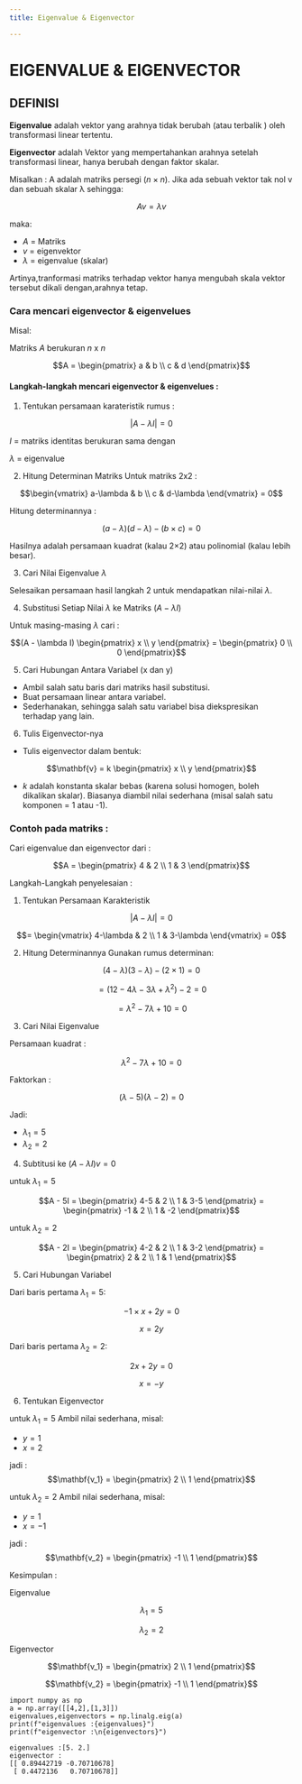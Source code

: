 ```yaml
---
title: Eigenvalue & Eigenvector

---
```


# EIGENVALUE & EIGENVECTOR
## DEFINISI 
**Eigenvalue** adalah vektor yang arahnya tidak berubah (atau terbalik ) oleh transformasi linear tertentu.

**Eigenvector** adalah Vektor yang mempertahankan arahnya setelah transformasi linear, hanya berubah dengan faktor skalar.

Misalkan : 
A adalah matriks persegi $(n×n)$. Jika ada sebuah vektor tak nol v dan sebuah skalar λ sehingga:

$$Av=λv$$

maka:

- $A$ = Matriks
- $v$ = eigenvektor
- $λ$ = eigenvalue (skalar)

Artinya,tranformasi matriks terhadap vektor hanya mengubah skala vektor tersebut dikali dengan,arahnya tetap.

### Cara mencari eigenvector & eigenvelues

Misal:

Matriks $A$ berukuran $n$ x $n$

$$A = \begin{pmatrix} a & b \\ c & d \end{pmatrix}$$

#### Langkah-langkah mencari eigenvector & eigenvelues : 
1. Tentukan persamaan karateristik
rumus : 

$$|A - \lambda I| = 0$$

$I$ = matriks identitas berukuran sama dengan 

$\lambda$ = eigenvalue

2. Hitung Determinan Matriks
Untuk matriks 2x2 : 

$$\begin{vmatrix} a-\lambda & b \\ c & d-\lambda \end{vmatrix} = 0$$

Hitung determinannya :

$$(a-\lambda)(d-\lambda) - (b \times c) = 0$$

Hasilnya adalah persamaan kuadrat (kalau 2×2) atau polinomial (kalau lebih besar).

3. Cari Nilai Eigenvalue $\lambda$

Selesaikan persamaan hasil langkah 2 untuk mendapatkan nilai-nilai $\lambda$.

4. Substitusi Setiap Nilai $\lambda$ ke Matriks $(A - \lambda I)$

Untuk masing-masing $\lambda$ cari :

$$(A - \lambda I) \begin{pmatrix} x \\ y \end{pmatrix} = \begin{pmatrix} 0 \\ 0 \end{pmatrix}$$

5. Cari Hubungan Antara Variabel (x dan y)

- Ambil salah satu baris dari matriks hasil substitusi.
- Buat persamaan linear antara variabel.
- Sederhanakan, sehingga salah satu variabel bisa diekspresikan terhadap yang lain.

6.  Tulis Eigenvector-nya
- Tulis eigenvector dalam bentuk:

$$\mathbf{v} = k \begin{pmatrix} x \\ y \end{pmatrix}$$

- $k$ adalah konstanta skalar bebas (karena solusi homogen, boleh dikalikan skalar).
Biasanya diambil nilai sederhana (misal salah satu komponen = 1 atau -1).

### Contoh pada matriks : 

Cari eigenvalue dan eigenvector dari :

$$A = \begin{pmatrix} 4 & 2 \\ 1 & 3 \end{pmatrix}$$

Langkah-Langkah penyelesaian : 
1. Tentukan Persamaan Karakteristik

$$|A - \lambda I| = 0$$ 

$$= \begin{vmatrix} 4-\lambda & 2 \\ 1 & 3-\lambda \end{vmatrix} = 0$$

2. Hitung Determinannya
Gunakan rumus determinan:

$$(4-\lambda)(3-\lambda) - (2 \times 1) = 0$$

$$= (12 - 4\lambda - 3\lambda + \lambda^2) - 2 = 0$$

$$= \lambda^2 - 7\lambda + 10 = 0$$

3. Cari Nilai Eigenvalue

Persamaan kuadrat :

$$\lambda^2 - 7\lambda + 10 = 0$$

Faktorkan :

$$(\lambda-5)(\lambda-2) = 0$$

Jadi:

- $\lambda_1 = 5$
- $\lambda_2 = 2$

4. Subtitusi ke $(A - \lambda I) v = 0$

untuk $\lambda_1 = 5$

$$A - 5I = \begin{pmatrix} 4-5 & 2 \\ 1 & 3-5 \end{pmatrix} = \begin{pmatrix} -1 & 2 \\ 1 & -2 \end{pmatrix}$$

untuk $\lambda_2 = 2$

$$A - 2I = \begin{pmatrix} 4-2 & 2 \\ 1 & 3-2 \end{pmatrix} = \begin{pmatrix} 2 & 2 \\ 1 & 1 \end{pmatrix}$$

5. Cari Hubungan Variabel

Dari baris pertama $\lambda_1 = 5$:

$$-1 \times x + 2y = 0$$ 

$$x = 2y$$

Dari baris pertama $\lambda_2 = 2$: 

$$2x + 2y = 0$$ 

$$x = -y$$

6. Tentukan Eigenvector

untuk $\lambda_1 = 5$
Ambil nilai sederhana, misal:

- $y = 1$
- $x = 2$

jadi : 
$$\mathbf{v_1} = \begin{pmatrix} 2 \\ 1 \end{pmatrix}$$

untuk $\lambda_2 = 2$
Ambil nilai sederhana, misal: 
- $y = 1$
- $x = -1$

jadi : 
$$\mathbf{v_2} = \begin{pmatrix} -1 \\ 1 \end{pmatrix}$$

Kesimpulan : 

Eigenvalue 

$$\lambda_1 = 5$$ 

$$\lambda_2 = 2$$

Eigenvector

$$\mathbf{v_1} = \begin{pmatrix} 2 \\ 1 \end{pmatrix}$$

$$\mathbf{v_2} = \begin{pmatrix} -1 \\ 1 \end{pmatrix}$$

```
import numpy as np
a = np.array([[4,2],[1,3]])
eigenvalues,eigenvectors = np.linalg.eig(a)
print(f"eigenvalues :{eigenvalues}")
print(f"eigenvector :\n{eigenvectors}")
```
```
eigenvalues :[5. 2.]
eigenvector :
[[ 0.89442719 -0.70710678]
 [ 0.4472136   0.70710678]]
```